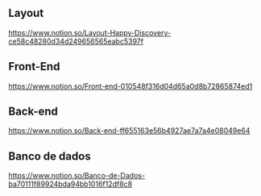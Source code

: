 
## Layout 

https://www.notion.so/Layout-Happy-Discovery-ce58c48280d34d249656565eabc5397f


## Front-End

https://www.notion.so/Front-end-010548f316d04d65a0d8b72865874ed1


## Back-end 


https://www.notion.so/Back-end-ff655163e56b4927ae7a7a4e08049e64


## Banco de dados

https://www.notion.so/Banco-de-Dados-ba70111f89924bda94bb1016f12df8c8


